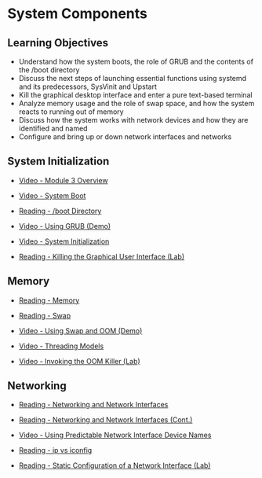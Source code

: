 # System Components

## Learning Objectives

- Understand how the system boots, the role of GRUB and the contents of the /boot directory
- Discuss the next steps of launching essential functions using systemd and its predecessors, SysVinit and Upstart
- Kill the graphical desktop interface and enter a pure text-based terminal
- Analyze memory usage and the role of swap space, and how the system reacts to running out of memory
- Discuss how the system works with network devices and how they are identified and named
- Configure and bring up or down network interfaces and networks

## System Initialization

- [Video - Module 3 Overview](https://www.coursera.org/learn/linux-for-developers/lecture/7hNGH/module-3-overview)

- [Video - System Boot](https://www.coursera.org/learn/linux-for-developers/lecture/hCEgD/system-boot)

- [Reading - /boot Directory](https://www.coursera.org/learn/linux-for-developers/supplement/wn25A/boot-directory)

- [Video - Using GRUB (Demo)](https://www.coursera.org/learn/linux-for-developers/lecture/oKpJj/using-grub-demo)

- [Video - System Initialization](https://www.coursera.org/learn/linux-for-developers/lecture/OeQU9/system-initialization)

- [Reading - Killing the Graphical User Interface (Lab)](https://www.coursera.org/learn/linux-for-developers/supplement/Om2ar/killing-the-graphical-user-interface-lab)

## Memory

- [Reading - Memory](https://www.coursera.org/learn/linux-for-developers/supplement/1lmki/memory)

- [Reading - Swap](https://www.coursera.org/learn/linux-for-developers/supplement/YDzQB/swap)

- [Video - Using Swap and OOM (Demo)](https://www.coursera.org/learn/linux-for-developers/lecture/1dg7x/using-swap-and-oom-demo)

- [Video - Threading Models](https://www.coursera.org/learn/linux-for-developers/lecture/6QzU7/threading-models)

- [Video - Invoking the OOM Killer (Lab)](https://www.coursera.org/learn/linux-for-developers/supplement/miVk7/invoking-the-oom-killer-lab)

## Networking

- [Reading - Networking and Network Interfaces](https://www.coursera.org/learn/linux-for-developers/supplement/A4S3i/networking-and-network-interfaces)

- [Reading - Networking and Network Interfaces (Cont.)](https://www.coursera.org/learn/linux-for-developers/supplement/U6Ow3/networking-and-network-interfaces-cont)

- [Video - Using Predictable Network Interface Device Names](https://www.coursera.org/learn/linux-for-developers/lecture/YcRHm/using-predictable-network-interface-device-names)

- [Reading - ip vs iconfig](https://www.coursera.org/learn/linux-for-developers/supplement/VrJzu/ip-vs-iconfig)

- [Reading - Static Configuration of a Network Interface (Lab)](https://www.coursera.org/learn/linux-for-developers/supplement/Rg5kF/static-configuration-of-a-network-interface-lab)